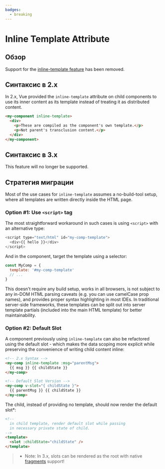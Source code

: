 ```yaml
---
badges:
  - breaking
---
```


# Inline Template Attribute <MigrationBadges :badges="$frontmatter.badges" />

## Обзор

Support for the [inline-template feature](https://ru.vuejs.org/v2/guide/components-edge-cases.html#Inline-Templates) has been removed.

## Синтаксис в 2.x

In 2.x, Vue provided the `inline-template` attribute on child components to use its inner content as its template instead of treating it as distributed content.

```html
<my-component inline-template>
  <div>
    <p>These are compiled as the component's own template.</p>
    <p>Not parent's transclusion content.</p>
  </div>
</my-component>
```

## Синтаксис в 3.x

This feature will no longer be supported.

## Стратегия миграции

Most of the use cases for `inline-template` assumes a no-build-tool setup, where all templates are written directly inside the HTML page.

### Option #1: Use `<script>` tag

The most straightforward workaround in such cases is using `<script>` with an alternative type:

```js
<script type="text/html" id="my-comp-template">
  <div>{{ hello }}</div>
</script>
```

And in the component, target the template using a selector:

```js
const MyComp = {
  template: '#my-comp-template'
  // ...
}
```

This doesn't require any build setup, works in all browsers, is not subject to any in-DOM HTML parsing caveats (e.g. you can use camelCase prop names), and provides proper syntax highlighting in most IDEs. In traditional server-side frameworks, these templates can be split out into server template partials (included into the main HTML template) for better maintainability.

### Option #2: Default Slot

A component previously using `inline-template` can also be refactored using the default slot - which makes the data scoping more explicit while preserving the convenience of writing child content inline:

```html
<!-- 2.x Syntax -->
<my-comp inline-template :msg="parentMsg">
  {{ msg }} {{ childState }}
</my-comp>

<!-- Default Slot Version -->
<my-comp v-slot="{ childState }">
  {{ parentMsg }} {{ childState }}
</my-comp>
```

The child, instead of providing no template, should now render the default slot\*:

```html
<!--
  in child template, render default slot while passing
  in necessary private state of child.
-->
<template>
  <slot :childState="childState" />
</template>
```

> - Note: In 3.x, slots can be rendered as the root with native [fragments](fragments.md) support!
